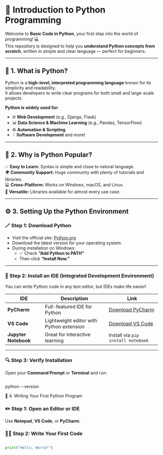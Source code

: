 # 🐍 Introduction to Python Programming

Welcome to **Basic Code in Python**, your first step into the world of programming! 💻  
This repository is designed to help you **understand Python concepts from scratch**, written in simple and clear language — perfect for beginners.

---

## 📘 1. What is Python?

Python is a **high-level, interpreted programming language** known for its simplicity and readability.  
It allows developers to write clear programs for both small and large-scale projects.

**Python is widely used for:**
- 🌐 **Web Development** (e.g., Django, Flask)  
- 📊 **Data Science & Machine Learning** (e.g., Pandas, TensorFlow)  
- ⚙️ **Automation & Scripting**  
- 💡 **Software Development** and more!

---

## 💫 2. Why is Python Popular?

✅ **Easy to Learn:** Syntax is simple and close to natural language.  
🌍 **Community Support:** Huge community with plenty of tutorials and libraries.  
💻 **Cross-Platform:** Works on Windows, macOS, and Linux.  
🧩 **Versatile:** Libraries available for almost every use case.  

---

## ⚙️ 3. Setting Up the Python Environment

### 🪄 Step 1: Download Python
- Visit the official site: [Python.org](https://www.python.org/downloads/)
- Download the latest version for your operating system.
- During installation on Windows:
  - ✅ Check **“Add Python to PATH”**
  - Then click **“Install Now.”**

---

### 🧰 Step 2: Install an IDE (Integrated Development Environment)

You can write Python code in any text editor, but IDEs make life easier!

| IDE | Description | Link |
|-----|--------------|------|
| **PyCharm** | Full-featured IDE for Python | [Download PyCharm](https://www.jetbrains.com/pycharm/download/) |
| **VS Code** | Lightweight editor with Python extension | [Download VS Code](https://code.visualstudio.com/) |
| **Jupyter Notebook** | Great for interactive learning | Install via `pip install notebook` |

---

### 🔍 Step 3: Verify Installation

Open your **Command Prompt** or **Terminal** and run:
```bash

```
python --version


🧮 4. Writing Your First Python Program

### ✏️ Step 1: Open an Editor or IDE  
Use **Notepad**, **VS Code**, or **PyCharm**.

### 🧑‍💻 Step 2: Write Your First Code
```python

print("Hello, World!")

